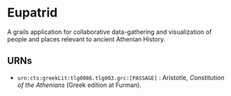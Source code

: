 Eupatrid
========

A grails application for collaborative data-gathering and visualization of people and places relevant to ancient Athenian History.

## URNs

- `urn:cts:greekLit:tlg0086.tlg003.grc:[PASSAGE]` : Aristotle, *Constitution of the Athenians* (Greek edition at Furman).



